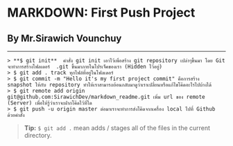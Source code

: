<h1>MARKDOWN: First Push Project </h1>
<h2> By Mr.Sirawich Vounchuy </h2>

----------

	> **$ git init**  คำสั่ง git init เอาไว้เพื่อสร้าง git repository เปล่าๆขึ้นมา โดย Git จะทำการสร้างโฟลเดอร์  .git ขึ้นมาภายในโปรเจ็คของเรา (Hidden ไว้อยู่)
    > $ git add . track ทุกไฟล์ที่อยู่ในโฟลเดอร์ 
    > $ git commit -m "Hello it's my first project commit" คือการสร้าง snapshot ให้กับ repository ทำให้เราสามารถย้อนกลับมาดูว่าเราเปลี่ยนหรือแก้ไขโค๊ดอะไรไปบ้างได้
    > $ git remote add origin git@github.com:SirawichDev/markdown_readme.git เพิ่ม url ของ remote (Server) เพื่อให้รู้ว่าเราจะฝากโค๊ดไว้ที่ใด
    > $ git push -u origin master ต่อมาเราจะทำการส่งโค๊ดจากเครื่อง local ไปที่ Github ด้วยคำสั่ง
 
> **Tip:**   `$ git add .` mean adds / stages all of the files in the current directory.


